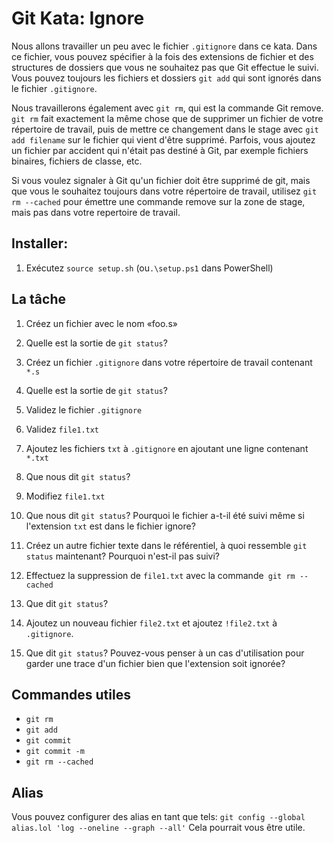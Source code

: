 # Git Kata: Ignore
Nous allons travailler un peu avec le fichier `.gitignore` dans ce kata.
Dans ce fichier, vous pouvez spécifier à la fois des extensions de fichier et des structures de dossiers que vous ne souhaitez pas que Git effectue le suivi.
Vous pouvez toujours les fichiers et dossiers `git add` qui sont ignorés dans le fichier `.gitignore`.

Nous travaillerons également avec `git rm`, qui est la commande Git remove. `git rm` fait exactement la même chose que de supprimer un fichier de votre répertoire de travail, puis de mettre ce changement dans le stage avec `git add filename` sur le fichier qui vient d'être supprimé.
Parfois, vous ajoutez un fichier par accident qui n'était pas destiné à Git, par exemple fichiers binaires, fichiers de classe, etc.

Si vous voulez signaler à Git qu'un fichier doit être supprimé de git, mais que vous le souhaitez toujours dans votre répertoire de travail, utilisez `git rm --cached` pour émettre une commande remove sur la zone de stage, mais pas dans votre repertoire de travail.


## Installer:

1. Exécutez `source setup.sh` (ou`.\setup.ps1` dans PowerShell)

## La tâche

1. Créez un fichier avec le nom «foo.s»

2. Quelle est la sortie de `git status`?

3. Créez un fichier `.gitignore` dans votre répertoire de travail contenant `*.s`

4. Quelle est la sortie de `git status`?

5. Validez le fichier `.gitignore`

6. Validez `file1.txt`

7. Ajoutez les fichiers `txt` à `.gitignore` en ajoutant une ligne contenant `*.txt`

8. Que nous dit `git status`?

9. Modifiez `file1.txt`

10. Que nous dit `git status`? Pourquoi le fichier a-t-il été suivi même si l'extension `txt` est dans le fichier ignore?

11. Créez un autre fichier texte dans le référentiel, à quoi ressemble `git status` maintenant? Pourquoi n'est-il pas suivi?

12. Effectuez la suppression de `file1.txt` avec la commande` git rm --cached`

13. Que dit `git status`?

14. Ajoutez un nouveau fichier `file2.txt` et ajoutez `!file2.txt` à `.gitignore`.

15. Que dit `git status`? Pouvez-vous penser à un cas d'utilisation pour garder une trace d'un fichier bien que l'extension soit ignorée?

## Commandes utiles
- `git rm`
- `git add`
- `git commit`
- `git commit -m`
- `git rm --cached`


## Alias
Vous pouvez configurer des alias en tant que tels:
`git config --global alias.lol 'log --oneline --graph --all'`
Cela pourrait vous être utile.
